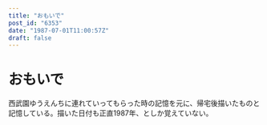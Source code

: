 ```yaml
---
title: "おもいで"
post_id: "6353"
date: "1987-07-01T11:00:57Z"
draft: false
---
```


# おもいで

西武園ゆうえんちに連れていってもらった時の記憶を元に、帰宅後描いたものと記憶している。描いた日付も正直1987年、としか覚えていない。
